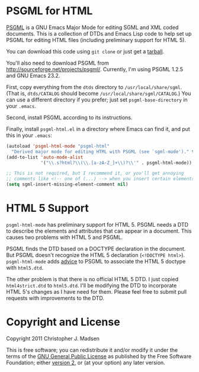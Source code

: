 PSGML for HTML
==============

[PSGML](http://www.lysator.liu.se/~lenst/about_psgml/) is a GNU Emacs Major Mode for editing SGML and XML coded documents. This is a collection of DTDs and Emacs Lisp code to help set up PSGML for editing HTML files (including preliminary support for HTML 5).

You can download this code using `git clone` or just get a [tarball](https://github.com/madsen/psgml-html/tarball/master).

You'll also need to download PSGML from <http://sourceforge.net/projects/psgml/>. Currently, I'm using PSGML 1.2.5 and GNU Emacs 23.2.

First, copy everything from the `dtds` directory to `/usr/local/share/sgml`.  (That is, `dtds/CATALOG` should become `/usr/local/share/sgml/CATALOG`.) You can use a different directory if you prefer; just set `psgml-base-directory` in your `.emacs`.

Second, install PSGML according to its instructions.

Finally, install `psgml-html.el` in a directory where Emacs can find it, and put this in your `.emacs`:

```lisp
(autoload 'psgml-html-mode "psgml-html"
  "Derived major mode for editing HTML with PSGML (see `sgml-mode')." t)
(add-to-list 'auto-mode-alist
             '("\\.s?html?\\(\\.[a-zA-Z_]+\\)?\\'" . psgml-html-mode))

;; This is not required, but I recommend it, or you'll get annoying
;; comments like <!-- one of (...) --> when you insert certain elements.
(setq sgml-insert-missing-element-comment nil)
```


HTML 5 Support
==============

`psgml-html-mode` has preliminary support for HTML 5.  PSGML needs a
DTD to describe the elements and attributes that can appear in a
document.  This causes two problems with HTML 5 and PSGML.

PSGML finds the DTD based on a DOCTYPE declaration in the
document.  But PSGML doesn't recognize the HTML 5 declaration
(`<!DOCTYPE html>`).  `psgml-html-mode` adds [advice](http://www.gnu.org/s/emacs/manual/html_node/elisp/Advising-Functions.html) to PSGML to
associate the HTML 5 doctype with `html5.dtd`.

The other problem is that there is no official HTML 5 DTD.  I just
copied `html4strict.dtd` to `html5.dtd`.  I'll be modifying the DTD to
incorporate HTML 5's changes as I have need for them.  Please feel
free to submit pull requests with improvements to the DTD.


Copyright and License
=====================

Copyright 2011 Christopher J. Madsen

This is free software; you can redistribute it and/or modify it under the terms of the [GNU General Public License](http://www.gnu.org/licenses/gpl.html) as published by the Free Software Foundation; either [version 2](http://www.gnu.org/licenses/gpl-2.0.html), or (at your option) any later version.
